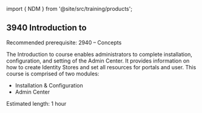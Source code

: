 import { NDM } from '@site/src/training/products';

## 3940 Introduction to <NDM />

Recommended prerequisite: 2940 <NDM /> – Concepts

The Introduction to <NDM /> course enables administrators to complete installation, configuration, and setting of the Admin Center. It provides information on how to create Identity Stores and set all resources for portals and user. This course is comprised of two modules:

* Installation & Configuration
* Admin Center

Estimated length: 1 hour
